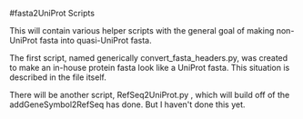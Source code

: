 #fasta2UniProt Scripts

This will contain various helper scripts with the general goal of making non-UniProt fasta into quasi-UniProt fasta.

The first script, named generically convert_fasta_headers.py, was created to make an in-house protein fasta look like a UniProt fasta. This situation is described in the file itself.

There will be another script, RefSeq2UniProt.py , which will build off of the addGeneSymbol2RefSeq has done. But I haven't done this yet.